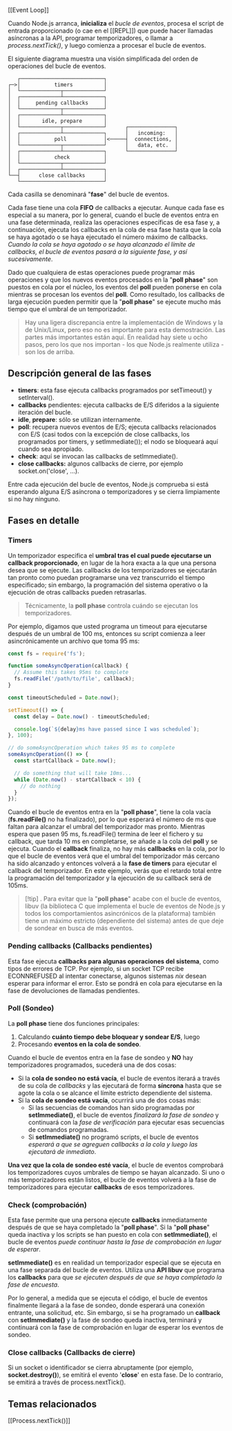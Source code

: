 [[Event Loop]]

Cuando Node.js arranca, **inicializa** el _bucle de eventos_, procesa el script de entrada proporcionado (o cae en el [[REPL]]) que puede hacer llamadas asíncronas a la API, programar temporizadores, o llamar a _process.nextTick()_, y luego comienza a procesar el bucle de eventos.

El siguiente diagrama muestra una visión simplificada del orden de operaciones del bucle de eventos.

```
   ┌───────────────────────────┐
┌─>│           timers          │
│  └─────────────┬─────────────┘
│  ┌─────────────┴─────────────┐
│  │     pending callbacks     │
│  └─────────────┬─────────────┘
│  ┌─────────────┴─────────────┐
│  │       idle, prepare       │
│  └─────────────┬─────────────┘      ┌───────────────┐
│  ┌─────────────┴─────────────┐      │   incoming:   │
│  │           poll            │<─────┤  connections, │
│  └─────────────┬─────────────┘      │   data, etc.  │
│  ┌─────────────┴─────────────┐      └───────────────┘
│  │           check           │
│  └─────────────┬─────────────┘
│  ┌─────────────┴─────────────┐
└──┤      close callbacks      │
   └───────────────────────────┘
```

Cada casilla se denominará "**fase**" del bucle de eventos.

Cada fase tiene una cola **FIFO** de callbacks a ejecutar. Aunque cada fase es especial a su manera, por lo general, cuando el bucle de eventos entra en una fase determinada, realiza las operaciones específicas de esa fase y, a continuación, ejecuta los callbacks en la cola de esa fase hasta que la cola se haya agotado o se haya ejecutado el número máximo de callbacks. _Cuando la cola se haya agotado o se haya alcanzado el límite de callbacks, el bucle de eventos pasará a la siguiente fase, y así sucesivamente_.

Dado que cualquiera de estas operaciones puede programar más operaciones y que los nuevos eventos procesados en la "**poll phase**" son puestos en cola por el núcleo, los eventos del **poll** pueden ponerse en cola mientras se procesan los eventos del **poll**. Como resultado, los callbacks de larga ejecución pueden permitir que la "**poll phase**" se ejecute mucho más tiempo que el umbral de un temporizador.

> Hay una ligera discrepancia entre la implementación de Windows y la de Unix/Linux, pero eso no es importante para esta demostración. Las partes más importantes están aquí. En realidad hay siete u ocho pasos, pero los que nos importan - los que Node.js realmente utiliza - son los de arriba.

## Descripción general de las fases

- **timers**: esta fase ejecuta callbacks programados por setTimeout() y setInterval().
- **callbacks** pendientes: ejecuta callbacks de E/S diferidos a la siguiente iteración del bucle.
- **idle**, **prepare**: sólo se utilizan internamente.
- **poll**: recupera nuevos eventos de E/S; ejecuta callbacks relacionados con E/S (casi todos con la excepción de close callbacks, los programados por timers, y setImmediate()); el nodo se bloqueará aquí cuando sea apropiado.
- **check**: aquí se invocan las callbacks de setImmediate().
- **close callbacks:** algunos callbacks de cierre, por ejemplo socket.on('close', ...).

Entre cada ejecución del bucle de eventos, Node.js comprueba si está esperando alguna E/S asíncrona o temporizadores y se cierra limpiamente si no hay ninguno.

## Fases en detalle

### Timers

Un temporizador especifica el **umbral tras el cual puede ejecutarse un callback proporcionado**, en lugar de la hora exacta a la que una persona desea que se ejecute. Las callbacks de los temporizadores se ejecutarán tan pronto como puedan programarse una vez transcurrido el tiempo especificado; sin embargo, la programación del sistema operativo o la ejecución de otras callbacks pueden retrasarlas.

> Técnicamente, la **poll phase** controla cuándo se ejecutan los temporizadores.

Por ejemplo, digamos que usted programa un timeout para ejecutarse después de un umbral de 100 ms, entonces su script comienza a leer asincrónicamente un archivo que toma 95 ms:

```js
const fs = require('fs');

function someAsyncOperation(callback) {
  // Assume this takes 95ms to complete
  fs.readFile('/path/to/file', callback);
}

const timeoutScheduled = Date.now();

setTimeout(() => {
  const delay = Date.now() - timeoutScheduled;

  console.log(`${delay}ms have passed since I was scheduled`);
}, 100);

// do someAsyncOperation which takes 95 ms to complete
someAsyncOperation(() => {
  const startCallback = Date.now();

  // do something that will take 10ms...
  while (Date.now() - startCallback < 10) {
    // do nothing
  }
});
```

Cuando el bucle de eventos entra en la "**poll phase**", tiene la cola vacía (**fs.readFile()** no ha finalizado), por lo que esperará el número de ms que faltan para alcanzar el umbral del temporizador mas pronto. Mientras espera que pasen 95 ms, fs.readFile() termina de leer el fichero y su callback, que tarda 10 ms en completarse, se añade a la cola del **poll** y se ejecuta. Cuando el **callback** finaliza, no hay más **callbacks** en la cola, por lo que el bucle de eventos verá que el umbral del temporizador más cercano ha sido alcanzado y entonces volverá a la **fase de timers** para ejecutar el callback del temporizador. En este ejemplo, verás que el retardo total entre la programación del temporizador y la ejecución de su callback será de 105ms.

> [!tip] .
> Para evitar que la "**poll phase**" acabe con el bucle de eventos, libuv (la biblioteca C que implementa el bucle de eventos de Node.js y todos los comportamientos asincrónicos de la plataforma) también tiene un máximo estricto (dependiente del sistema) antes de que deje de sondear en busca de más eventos.

### Pending callbacks (Callbacks pendientes)

Esta fase ejecuta **callbacks para algunas operaciones del sistema**, como tipos de errores de TCP. Por ejemplo, si un socket TCP recibe ECONNREFUSED al intentar conectarse, algunos sistemas _nix_ desean esperar para informar el error. Esto se pondrá en cola para ejecutarse en la fase de devoluciones de llamadas pendientes.

### Poll (Sondeo)

La **poll phase** tiene dos funciones principales:

1. Calculando **cuánto tiempo debe bloquear y sondear E/S**, luego 
2. Procesando **eventos en la cola de sondeo**.

Cuando el bucle de eventos entra en la fase de sondeo y **NO** hay temporizadores programados, sucederá una de dos cosas:

- Si la **cola de sondeo no está vacía**, el bucle de eventos iterará a través de su cola de _callbacks_ y las ejecutará de forma **síncrona** hasta que se agote la cola o se alcance el límite estricto dependiente del sistema.
- Si la **cola de sondeo está vacía**, ocurrirá una de dos cosas más:
	- Si las secuencias de comandos han sido programadas por **setImmediate()**, el bucle de eventos _finalizará la fase de sondeo_ y continuará con la _fase de verificación_ para ejecutar esas secuencias de comandos programadas.
	- Si **setImmediate()** no programó scripts, el bucle de eventos _esperará a que se agreguen callbacks a la cola y luego las ejecutará de inmediato_.

**Una vez que la cola de sondeo esté vacía**, el bucle de eventos comprobará los temporizadores cuyos umbrales de tiempo se hayan alcanzado. Si uno o más temporizadores están listos, el bucle de eventos volverá a la fase de temporizadores para ejecutar **callbacks** de esos temporizadores.

### Check (comprobación)

Esta fase permite que una persona ejecute **callbacks** inmediatamente después de que se haya completado la "**poll phase**". Si la "**poll phase**" queda inactiva y los scripts se han puesto en cola con **setImmediate()**, el bucle de eventos _puede continuar hasta la fase de comprobación en lugar de esperar_.

**setImmediate()** es en realidad un temporizador especial que se ejecuta en una fase separada del bucle de eventos. Utiliza una **API libuv** que programa los **callbacks** para que _se ejecuten después de que se haya completado la fase de encuesta_.

Por lo general, a medida que se ejecuta el código, el bucle de eventos finalmente llegará a la fase de sondeo, donde esperará una conexión entrante, una solicitud, etc. Sin embargo, si se ha programado un **callback** con **setImmediate()** y la fase de sondeo queda inactiva, terminará y continuará con la fase de comprobación en lugar de esperar los eventos de sondeo.

### Close callbacks (Callbacks de cierre)

Si un socket o identificador se cierra abruptamente (por ejemplo, **socket.destroy()**), se emitirá el evento '**close**' en esta fase. De lo contrario, se emitirá a través de process.nextTick().

## Temas relacionados

[[Process.nextTick()]]